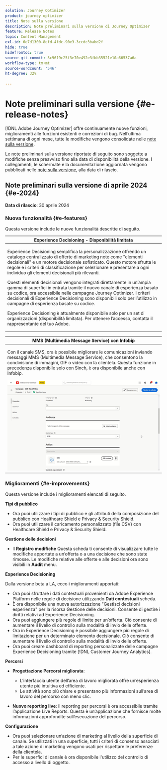 ```yaml
---
solution: Journey Optimizer
product: journey optimizer
title: Note sulla versione
description: Note preliminari sulla versione di Journey Optimizer
feature: Release Notes
topic: Content Management
exl-id: 6e7d1300-8efd-4fdc-90e3-3ccdc3babd2f
hide: true
hidefromtoc: true
source-git-commit: 3c9619c25f3e70e492e3fbb35521e10a66537a6a
workflow-type: tm+mt
source-wordcount: '546'
ht-degree: 32%

---
```


# Note preliminari sulla versione {#e-release-notes}

[!DNL Adobe Journey Optimizer] offre continuamente nuove funzioni, miglioramenti alle funzioni esistenti e correzioni di bug. Nell’ultima settimana di ogni mese, tutte le modifiche vengono consolidate nelle [note sulla versione](release-notes.md).

Le note preliminari sulla versione riportate di seguito sono soggette a modifiche senza preavviso fino alla data di disponibilità della versione. I collegamenti, le schermate e la documentazione aggiornata vengono pubblicati nelle [note sulla versione](release-notes.md), alla data di rilascio.

## Note preliminari sulla versione di aprile 2024 {#e-2024}

**Data di rilascio**: 30 aprile 2024

### Nuova funzionalità {#e-features}

Questa versione include le nuove funzionalità descritte di seguito.

<!--table>
<thead>
<tr>
<th><strong>Business rules - Private Beta</strong><br/></th>
</tr>
</thead>
<tbody>
<tr>
<td>
<p>It is now possible to create and apply rule sets to your marketing communications.  </p>
</td>
</tr>
</tbody>
</table-->

<table>
<thead>
<tr>
<th><strong>Experience Decisioning - Disponibilità limitata</strong><br/></th>
</tr>
</thead>
<tbody>
<tr>
<td>
<p>Experience Decisioning semplifica la personalizzazione offrendo un catalogo centralizzato di offerte di marketing note come "elementi decisionali" e un motore decisionale sofisticato. Questo motore sfrutta le regole e i criteri di classificazione per selezionare e presentare a ogni individuo gli elementi decisionali più rilevanti.</p>
<p>Questi elementi decisionali vengono integrati direttamente in un’ampia gamma di superfici in entrata tramite il nuovo canale di esperienza basato su codice, ora accessibile nelle campagne Journey Optimizer. I criteri decisionali di Experience Decisioning sono disponibili solo per l’utilizzo in campagne di esperienza basate su codice.</p>
<p>Experience Decisioning è attualmente disponibile solo per un set di organizzazioni (disponibilità limitata). Per ottenere l’accesso, contatta il rappresentante del tuo Adobe.</p>
</td>
</tr>
</tbody>
</table>

<!--table>
<thead>
<tr>
<th><strong>Personalization - Local Lookups - Multi-Entity Support - Beta</strong><br/></th>
</tr>
</thead>
<tbody>
<tr>
<td>
<p>TBD</p>
</td>
</tr>
</tbody>
</table-->

<table>
<thead>
<tr>
<th><strong>MMS (Multimedia Message Service) con Infobip</strong><br/></th>
</tr>
</thead>
<tbody>
<tr>
<td>
<p>Con il canale SMS, ora è possibile migliorare le comunicazioni inviando messaggi MMS (Multimedia Message Service), che consentono la condivisione di immagini, GIF o video con la clientela. Questa funzione in precedenza disponibile solo con Sinch, è ora disponibile anche con Infobip.</p>
<img src="assets/do-not-localize/mms.gif"/>
</td>
</tr>
</tbody>
</table>

<!-- table>
<thead>
<tr>
<th><strong>AI Assistant - Experience Variant Generation - Beta</strong><br/></th>
</tr>
</thead>
<tbody>
<tr>
<td>
<p>Once you have created and personalized your message, take your content to the next level with the AI assistant. You can now use the AI assistant to optimize your message's impact by experimenting with different main titles, and images. Each variant is managed as a unique Treatment, to measure and compare which title effectively generates more clicks.</p>
</td>
</tr>
</tbody>
</table-->

<!--table>
<thead>
<tr>
<th><strong>IP Warmup Workflow - LA</strong><br/></th>
</tr>
</thead>
<tbody>
<tr>
<td>
<p>You can now easily perform IP warmup workflows directly from the Journey Optimizer interface in a standardized and efficient way that follows the best practices for optimal deliverability.</p>
</td>
</tr>
</tbody>
</table-->

<!--table>
<thead>
<tr>
<th><strong>Email Surface Personalization - Private beta </strong><br/></th>
</tr>
</thead>
<tbody>
<tr>
<td>
<p>You can now define dynamic subdomains and personalized header parameters when creating email channel surfaces, for increased flexibility and control over your email settings.</p>
</td>
</tr>
</tbody>
</table-->

### Miglioramenti {#e-improvements}

Questa versione include i miglioramenti elencati di seguito.

**Tipi di pubblico**

* Ora puoi utilizzare i tipi di pubblico e gli attributi della composizione del pubblico con Healthcare Shield e Privacy &amp; Security Shield.
* Ora puoi utilizzare il caricamento personalizzato (file CSV) con Healthcare Shield e Privacy &amp; Security Shield.

<!--
* **Experience Decisioning + Code-based experiences (LA)**: You can now leverage the Experience decisioning feature to use decision items in your code-based campaigns. Note: The Code-based experience channel and Experience decisioning are not available for organizations that have purchased the Adobe Healthcare Shield and Privacy and Security Shield add-on offerings.
-->
<!--
* **Expression Fragments supported for Web and In-App**: Expression fragments are now available for the Web and In-app channels. 
-->


<!--
* **DULE for AJO Channel Surface**: It is now possible to apply a label on certain profile attributes to restrict their usage inside a channel surface through marketing actions.
-->


<!--
* **List-Unsubscribe updates**: Following on the recent Gmail and Yahoo announcements for bulk senders, Journey Optimizer supports the "post/1-click" List-Unsubscribe option. 
-->

**Gestione delle decisioni**

* Il **Registro modifiche** Questa scheda ti consente di visualizzare tutte le modifiche apportate a un’offerta o a una decisione che sono state rimosse. Le modifiche relative alle offerte e alle decisioni ora sono visibili in **Audit** menu.

**Experience Decisioning**

Dalla versione beta a LA, ecco i miglioramenti apportati:

* Ora puoi sfruttare i dati contestuali provenienti da Adobe Experience Platform nelle regole di decisione utilizzando **Dati contestuali** scheda.
* È ora disponibile una nuova autorizzazione &quot;Gestisci decisioni esperienza&quot; per la risorsa Gestione delle decisioni. Consente di gestire i diritti relativi ad Experience Decisioning.
* Ora puoi aggiungere più regole di limite per un’offerta. Ciò consente di aumentare il livello di controllo sulla modalità di invio delle offerte.
* Ora in Experience Decisioning è possibile aggiungere più regole di limitazione per un determinato elemento decisionale. Ciò consente di aumentare il livello di controllo sulla modalità di invio delle offerte.
* Ora puoi creare dashboard di reporting personalizzate delle campagne Experience Decisioning tramite [!DNL Customer Journey Analytics].

**Percorsi**

* **Progettazione Percorsi migliorata**:

   * L’interfaccia utente dell’area di lavoro migliorata offre un’esperienza utente più intuitiva ed efficiente.
   * Le attività sono più chiare e presentano più informazioni sull’area di lavoro del percorso con meno clic.

* **Nuovo reporting live**: il reporting per percorsi è ora accessibile tramite l’applicazione Live Reports. Questa è un’applicazione che fornisce molte informazioni approfondite sull’esecuzione del percorso.

**Configurazione**

* Ora puoi selezionare un’azione di marketing al livello della superficie di canale. Se utilizzati in una superficie, tutti i criteri di consenso associati a tale azione di marketing vengono usati per rispettare le preferenze della clientela.
* Per le superfici di canale è ora disponibile l&#39;utilizzo del controllo di accesso a livello di oggetto.

